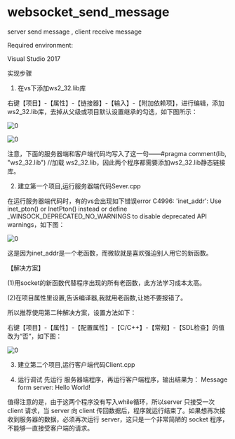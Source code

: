 # websocket_send_message
server send message , client receive message


Required environment:

Visual Studio 2017

实现步骤
1. 在vs下添加ws2_32.lib库

右键【项目】-【属性】-【链接器】-【输入】-【附加依赖项】，进行编辑，添加 ws2_32.lib库，去掉从父级或项目默认设置继承的勾选，如下图所示：

![0](https://user-images.githubusercontent.com/51230137/198981434-98d6e642-dc42-4c7f-8faf-7dfcca837b92.png)

![0](https://user-images.githubusercontent.com/51230137/198981601-f69445e5-d0b3-47b1-9379-d56660629671.png)

注意，下面的服务器端和客户端代码均写入了这一句——#pragma comment(lib, "ws2_32.lib") //加载 ws2_32.lib，因此两个程序都需要添加ws2_32.lib静态链接库。

2. 建立第一个项目,运行服务器端代码Sever.cpp 

在运行服务器端代码时，有的vs会出现如下错误error C4996: 'inet_addr': Use inet_pton() or InetPton() instead or define _WINSOCK_DEPRECATED_NO_WARNINGS to disable deprecated API warnings，如下图：

![0](https://user-images.githubusercontent.com/51230137/198982339-4d8df3a9-d62a-40a0-a401-8598e032f449.png)

这是因为inet_addr是一个老函数，而微软就是喜欢强迫别人用它的新函数。

【解决方案】

(1)用socket的新函数代替程序出现的所有老函数，此方法学习成本太高。

(2)在项目属性里设置,告诉编译器,我就用老函数,让她不要报错了。

所以推荐使用第二种解决方案，设置方法如下：

右键【项目】-【属性】-【配置属性】-【C/C++】-【常规】-【SDL检查】的值改为“否”，如下图：

![0](https://user-images.githubusercontent.com/51230137/198981954-0b9c810f-7894-4e7a-b164-824b725ae627.png)

3. 建立第二个项目,运行客户端代码Client.cpp

4. 运行调试
先运行 服务器端程序，再运行客户端程序，输出结果为：
Message form server: Hello World!

值得注意的是，由于这两个程序没有写入while循环，所以server 只接受一次 client 请求，当 server 向 client 传回数据后，程序就运行结束了。如果想再次接收到服务器的数据，必须再次运行 server，这只是一个非常简陋的 socket 程序，不能够一直接受客户端的请求。
